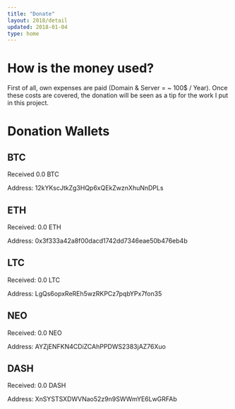 ```yaml
---
title: "Donate"
layout: 2018/detail
updated: 2018-01-04
type: home
---
```


# How is the money used?

First of all, own expenses are paid (Domain & Server = ~ 100$ / Year). Once these costs are
covered, the donation will be seen as a tip for the work I put in this project.

# Donation Wallets

## BTC

Received 0.0 BTC

Address: 12kYKscJtkZg3HQp6xQEkZwznXhuNnDPLs

## ETH

Received: 0.0 ETH

Address: 0x3f333a42a8f00dacd1742dd7346eae50b476eb4b

## LTC

Received: 0.0 LTC

Address: LgQs6opxReREh5wzRKPCz7pqbYPx7fon35

## NEO

Received: 0.0 NEO

Address: AYZjENFKN4CDiZCAhPPDWS2383jAZ76Xuo

## DASH

Received: 0.0 DASH

Address: XnSYSTSXDWVNao52z9n9SWWmYE6LwGRFAb